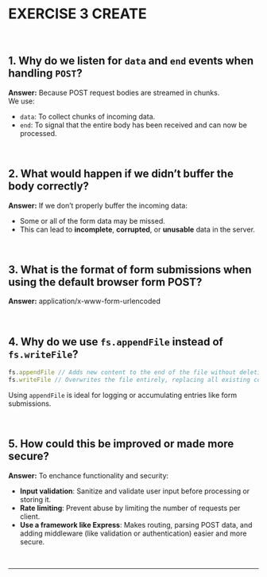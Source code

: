 # EXERCISE 3  CREATE  

<br>

## 1. Why do we listen for `data` and `end` events when handling `POST`?
**Answer:** Because POST request bodies are streamed in chunks.  
We use:
- `data`: To collect chunks of incoming data.
- `end`: To signal that the entire body has been received and can now be processed.

<br>

## 2. What would happen if we didn’t buffer the body correctly?

**Answer:** If we don’t properly buffer the incoming data:
- Some or all of the form data may be missed.
- This can lead to **incomplete**, **corrupted**, or **unusable** data in the server.

<br>

## 3. What is the format of form submissions when using the default browser form POST?  
**Answer:** application/x-www-form-urlencoded

<br>

## 4. Why do we use `fs.appendFile` instead of `fs.writeFile`?

```js
fs.appendFile // Adds new content to the end of the file without deleting existing content.
fs.writeFile // Overwrites the file entirely, replacing all existing content.
```

Using `appendFile` is ideal for logging or accumulating entries like form submissions.

<br>

## 5. How could this be improved or made more secure?

**Answer:** To enchance functionality and security:
- **Input validation**: Sanitize and validate user input before processing or storing it.
- **Rate limiting**: Prevent abuse by limiting the number of requests per client.
- **Use a framework like Express**: Makes routing, parsing POST data, and adding middleware (like validation or authentication) easier and more secure.

<br>

---